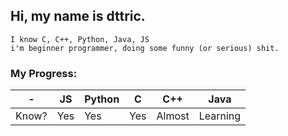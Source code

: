 ## Hi, my name is dttric.
```
I know C, C++, Python, Java, JS
i'm beginner programmer, doing some funny (or serious) shit.
```

### My Progress:
| - | JS | Python | C | C++ | Java |
|---|----|--------|---|-----|------|
| Know? | Yes | Yes | Yes | Almost | Learning |
